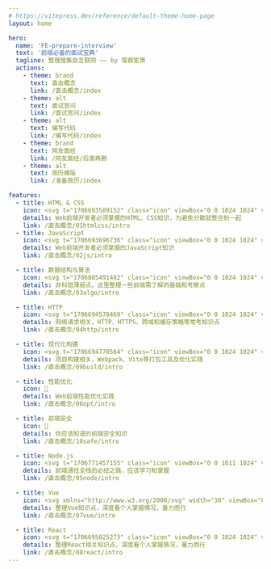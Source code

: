 ```yaml
---
# https://vitepress.dev/reference/default-theme-home-page
layout: home

hero:
  name: 'FE-prepare-interview'
  text: '前端必备的面试宝典'
  tagline: 整理搜集自互联网 —— by 霪霖笙箫
  actions:
    - theme: brand
      text: 直击概念
      link: /直击概念/index
    - theme: alt
      text: 面试官问
      link: /面试官问/index
    - theme: alt
      text: 编写代码
      link: /编写代码/index
    - theme: brand
      text: 网友面经
      link: /网友面经/后面再删
    - theme: alt
      text: 简历模版
      link: /准备简历/index

features:
  - title: HTML & CSS
    icon: <svg t="1706693589152" class="icon" viewBox="0 0 1024 1024" version="1.1" xmlns="http://www.w3.org/2000/svg" p-id="4248" width="200" height="200"><path d="M89.088 59.392l62.464 803.84c1.024 12.288 9.216 22.528 20.48 25.6L502.784 993.28c6.144 2.048 12.288 2.048 18.432 0l330.752-104.448c11.264-4.096 19.456-14.336 20.48-25.6l62.464-803.84c1.024-17.408-12.288-31.744-29.696-31.744H118.784c-17.408 0-31.744 14.336-29.696 31.744z" fill="#FC490B" p-id="4249"></path><path d="M774.144 309.248h-409.6l12.288 113.664h388.096l-25.6 325.632-227.328 71.68-227.328-71.68-13.312-169.984h118.784v82.944l124.928 33.792 123.904-33.792 10.24-132.096H267.264L241.664 204.8h540.672z" fill="#FFFFFF" p-id="4250"></path></svg>
    details: Web前端开发者必须掌握的HTML、CSS知识，为避免分散就整合到一起
    link: /直击概念/01htmlcss/intro
  - title: JavaScript
    icon: <svg t="1706693696736" class="icon" viewBox="0 0 1024 1024" version="1.1" xmlns="http://www.w3.org/2000/svg" p-id="6236" width="200" height="200"><path d="M0 0h1024v1024H0V0z m940.117 779.776c-7.466-46.72-37.888-85.973-128.128-122.581-31.402-14.72-66.304-24.96-76.672-48.64-3.882-14.08-4.48-21.76-1.962-30.08 6.4-27.563 39.04-35.84 64.64-28.16 16.64 5.12 32 17.92 41.642 38.4 44.118-28.843 44.118-28.843 74.88-48-11.52-17.92-17.237-25.643-25.002-33.28-26.88-30.08-62.678-45.44-120.918-44.118l-30.08 3.798c-28.842 7.04-56.32 22.4-72.96 42.88-48.64 55.082-34.602 151.082 24.278 190.762 58.24 43.52 143.402 53.078 154.282 94.08 10.24 49.92-37.12 65.92-83.882 60.16-34.603-7.68-53.76-25.002-74.88-57.002l-78.08 44.842c8.96 20.48 19.2 29.398 34.56 47.318 74.24 74.922 259.84 71.082 293.162-42.838 1.238-3.84 10.24-30.08 3.158-70.4l1.962 2.859z m-383.274-309.12h-95.915c0 82.688-0.384 164.864-0.384 247.68 0 52.565 2.688 100.821-5.888 115.67-14.08 29.397-50.347 25.642-66.816 20.48-16.896-8.363-25.472-19.883-35.413-36.48-2.688-4.48-4.694-8.363-5.419-8.363l-77.867 48c13.014 26.88 32 50.005 56.491 64.725 36.48 21.76 85.504 28.8 136.832 17.28 33.408-9.643 62.208-29.483 77.27-60.203 21.76-39.68 17.151-88.32 16.938-142.762 0.512-87.638 0-175.318 0-263.638l0.17-2.389z" fill="#EA9518" p-id="6237"></path></svg>
    details: Web前端开发者必须掌握的JavaScript知识
    link: /直击概念/02js/intro

  - title: 数据结构与算法
    icon: <svg t="1706805491482" class="icon" viewBox="0 0 1024 1024" version="1.1" xmlns="http://www.w3.org/2000/svg" p-id="4737" width="200" height="200"><path d="M511.82 512.5v435L888.54 730l-0.02-435z" fill="#C3D2FB" p-id="4738"></path><path d="M135.1 295l376.72 217.5v435L135.1 730z" fill="#3D4265" p-id="4739"></path><path d="M511.82 512.5L888.54 295 511.82 77.5 135.1 295z" fill="#386BF3" p-id="4740"></path></svg>
    details: 非科班薄弱点。这里整理一些前端需了解的基础和考察点
    link: /直击概念/03algo/intro

  - title: HTTP
    icon: <svg t="1706694570469" class="icon" viewBox="0 0 1024 1024" version="1.1" xmlns="http://www.w3.org/2000/svg" p-id="15957" width="200" height="200"><path d="M985.68448 320.093H511.61748c-105.937-0.116-191.93 85.597-192.023 191.442a191.674 191.674 0 0 0 24.483 93.882L107.04548 199.145C279.68248-24.064 600.79948-65.21 824.24148 107.264a510.79 510.79 0 0 1 161.443 212.83z m0 0" fill="#F44336" p-id="15958"></path><path d="M1023.19948 511.72c-0.232 282.136-229.143 510.79-511.58 511.023a455.82 455.82 0 0 1-63.954-4.259l230.214-410.95a192 192 0 0 0-70.33-261.91 190.208 190.208 0 0 0-95.488-25.554H985.70748a503.901 503.901 0 0 1 37.492 191.65z m0 0" fill="#FFC107" p-id="15959"></path><path d="M677.87948 607.535l-230.214 410.95h-0.419C167.11248 983.132-31.31052 727.621 4.08648 447.766a510.37 510.37 0 0 1 102.96-248.622L344.07748 605.417l1.28 2.14c52.852 91.742 170.147 123.276 261.958 70.47a191.628 191.628 0 0 0 70.563-70.492z m0 0" fill="#4CAF50" p-id="15960"></path><path d="M677.87948 607.535c-52.853 91.74-170.147 123.275-261.958 70.47a191.907 191.907 0 0 1-70.563-70.47l-1.28-2.142a191.535 191.535 0 0 1 73.565-260.864 191.767 191.767 0 0 1 93.975-24.46h0.42a190.138 190.138 0 0 1 95.487 25.554 192 192 0 0 1 70.354 261.912z m0 0" fill="#2196F3" p-id="15961"></path><path d="M510.89748 724.643a211.48 211.48 0 0 1-105.844-28.37 213.876 213.876 0 0 1-78.15-78.103c-58.857-101.841-23.925-232.075 78.01-290.862a213.295 213.295 0 0 1 106.705-28.533c117.714-0.093 213.225 95.162 213.318 212.76a212.876 212.876 0 0 1-28.555 106.635A214.342 214.342 0 0 1 510.89748 724.643z m1.117-383.255a170.403 170.403 0 0 0-85.737 318.045 170.752 170.752 0 0 0 233.1-62.51 170.263 170.263 0 0 0-62.418-232.705 170.752 170.752 0 0 0-84.922-22.83h-0.023z m0 0" fill="#FAFAFA" p-id="15962"></path></svg>
    details: 网络请求相关，HTTP、HTTPS、跨域和缓存策略等常考知识点
    link: /直击概念/04http/intro

  - title: 现代化构建
    icon: <svg t="1706694770564" class="icon" viewBox="0 0 1024 1024" version="1.1" xmlns="http://www.w3.org/2000/svg" p-id="17934" width="200" height="200"><path d="M882.23288889 749.45422222L526.90488889 950.38577778V793.94133333l221.41155556-121.856 133.91644444 77.36888889z m24.34844444-22.07288889V307.08622222l-129.93422222 75.09333333v270.22222223l129.93422222 74.97955555z m-766.17955555 22.07288889l355.328 201.04533333V793.94133333L274.20444445 672.08533333l-133.80266667 77.36888889zM116.05333333 727.38133333V307.08622222l129.93422222 75.09333333v270.22222223L116.05333333 727.38133333z m15.24622222-447.60177778l364.43022223-206.16533333v151.32444445L262.144 353.39377778l-1.82044445 1.024c0 0.11377778-129.024-74.63822222-129.024-74.63822223z m760.03555556 0L526.90488889 73.728v151.32444445l233.472 128.34133333 1.82044444 1.024 129.13777778-74.63822223z" fill="#8ED6FB" p-id="17935"></path><path d="M495.72977778 758.21511111l-218.45333333-120.14933333V400.15644445l218.45333333 126.17955555v231.87911111z m31.17511111 0l218.45333333-120.03555556V400.15644445l-218.45333333 126.17955555v231.87911111zM291.95377778 372.62222222l219.24977777-120.49066667L730.45333333 372.62222222 511.31733333 499.25688889 291.95377778 372.62222222z" fill="#1C78C0" p-id="17936"></path></svg>
    details: 项目构建相关，Webpack、Vite等打包工具及优化实践
    link: /直击概念/09build/intro

  - title: 性能优化
    icon: 🚀
    details: Web前端性能优化实践
    link: /直击概念/06opt/intro

  - title: 前端安全
    icon: 👀
    details: 你应该知道的前端安全知识
    link: /直击概念/10safe/intro

  - title: Node.js
    icon: <svg t="1706771457155" class="icon" viewBox="0 0 1611 1024" version="1.1" xmlns="http://www.w3.org/2000/svg" p-id="10252" width="200" height="200"><path d="M1107.167513 0c-8.316751 0-15.593909 7.277157-15.593909 15.593909V301.482234l-64.454822-37.425381a23.598782 23.598782 0 0 0-25.989848 0l-155.939086 90.44467c-8.316751 4.158376-13.514721 13.514721-13.514721 22.871066v181.928934c0 9.356345 5.19797 17.673096 13.514721 22.871066l155.939086 90.44467c8.316751 5.19797 18.71269 5.19797 25.989848 0l155.939086-90.44467c8.316751-4.158376 13.514721-13.514721 13.514721-22.871066V64.454822c0-9.356345-5.19797-17.673096-12.475127-22.871066l-69.652792-39.504568S1109.246701 0 1107.167513 0z m-509.401016 259.898477s-9.356345 1.039594-13.51472 3.118782l-155.939087 90.44467c-8.316751 4.158376-13.514721 13.514721-13.51472 22.871066v181.928934c0 9.356345 5.19797 17.673096 13.51472 22.871066l155.939087 90.44467c8.316751 5.19797 18.71269 5.19797 25.989847 0l155.939087-90.44467c8.316751-4.158376 13.514721-13.514721 13.51472-22.871066V376.332995a27.029442 27.029442 0 0 0-13.51472-22.871066l-155.939087-90.44467s-8.316751-3.118782-13.51472-3.118782z m831.675127 0s-9.356345 1.039594-13.51472 3.118782l-155.939087 90.44467c-8.316751 4.158376-13.514721 13.514721-13.514721 22.871066v181.928934c0 9.356345 5.19797 17.673096 13.514721 22.871066l150.741117 91.484264c8.316751 5.19797 18.71269 5.19797 27.029442 0l73.811167-42.62335c5.19797-3.118782 7.277157-10.395939 4.158376-15.593909 0-2.079188-2.079188-3.118782-4.158376-4.158376l-161.137056-94.603045v-93.563452l77.969543-45.742132 77.969544 45.742132v64.454822c0 8.316751 7.277157 10.395939 12.475127 7.277158 25.989848-15.593909 53.019289-30.148223 79.009137-45.742132 8.316751-4.158376 12.475127-13.514721 12.475126-22.871066v-48.860914a27.029442 27.029442 0 0 0-13.51472-22.871066l-155.939087-90.44467s-8.316751-3.118782-13.51472-3.118782z m-1247.51269 0s-9.356345 1.039594-13.514721 3.118782l-154.899492 91.484264a27.029442 27.029442 0 0 0-13.514721 22.871066v231.829441c0 11.435533 12.475127 18.71269 21.831472 12.475127l68.613198-40.544162c8.316751-4.158376 12.475127-13.514721 12.475127-22.871066V421.035533l77.969543-45.742132 77.969543 45.742132v137.226396c0 9.356345 5.19797 17.673096 12.475127 22.871066l68.613198 40.544162c7.277157 4.158376 15.593909 2.079188 19.752284-5.197969 1.039594-2.079188 2.079188-5.19797 2.079188-7.277158V377.372589a27.029442 27.029442 0 0 0-13.514721-22.871066l-155.939086-90.44467s-8.316751-3.118782-13.514721-3.118782z m831.675127 116.434518l77.969543 45.742132v92.523858l-77.969543 45.742132L935.634518 514.598985v-92.523858l77.969543-45.742132z m415.837563 39.504568l-44.702538 25.989848v51.979696l44.702538 25.989847 44.702538-25.989847v-51.979696L1429.441624 415.837563zM800.48731 623.756345c-5.19797 0-10.395939 1.039594-15.593909 4.158376l-146.582741 84.207106c-9.356345 5.19797-15.593909 15.593909-15.593909 27.029442v168.414213c0 10.395939 6.237563 20.791878 15.593909 27.029442l38.464975 21.831472c18.71269 9.356345 24.950254 9.356345 33.267005 9.356345 27.029442 0 43.662944-16.633503 43.662944-45.742132v-166.335025s-2.079188-4.158376-4.158376-4.158376h-18.71269s-4.158376 2.079188-4.158376 4.158376v166.335025c0 12.475127-13.514721 25.989848-35.346193 14.554315l-40.544162-22.871066s-2.079188-2.079188-2.079188-4.158376V739.151269s0-3.118782 2.079188-4.158376l146.582741-84.207106h4.158376l146.582741 84.207106s2.079188 2.079188 2.079187 4.158376v168.414213s0 3.118782-2.079187 4.158376l-146.582741 84.207106h-4.158376l-37.425381-21.831472h-3.118782c-7.277157 4.158376-14.554315 7.277157-21.831472 10.395939-2.079188 0-6.237563 2.079188 1.039594 6.237564l48.860914 29.108629s10.395939 4.158376 15.593909 4.158376c5.19797 0 10.395939-1.039594 15.593908-4.158376L962.663959 935.634518c9.356345-5.19797 15.593909-15.593909 15.593909-27.029442V740.190863c0-11.435533-6.237563-20.791878-15.593909-27.029442l-146.582741-84.207106s-10.395939-4.158376-15.593908-4.158376z m227.671066 77.969543c-15.593909 0-28.069036 12.475127-28.069036 28.069036s12.475127 28.069036 28.069036 28.069035 28.069036-12.475127 28.069035-28.069035-12.475127-28.069036-28.069035-28.069036z m0 4.158376c13.514721 0 23.91066 10.395939 23.91066 23.91066s-10.395939 23.91066-23.91066 23.91066-23.91066-10.395939-23.91066-23.91066 10.395939-23.91066 23.91066-23.91066z m-10.395939 7.277157v31.187818h6.237563v-12.475127h5.19797s3.118782 0 3.118781 3.118781c0 0 0 8.316751 1.039594 10.395939H1039.593909s-1.039594-5.19797-1.039594-8.316751c0-4.158376 0-7.277157-5.19797-7.277157 2.079188 0 6.237563-2.079188 6.237564-7.277158 0-8.316751-7.277157-8.316751-11.435533-8.316751h-10.395939z m6.237563 5.19797h5.19797s4.158376 0 4.158375 4.158375c0 2.079188 0 5.19797-5.197969 4.158376h-5.19797V717.319797z m-184.008122 25.989848c-41.583756 0-66.53401 17.673096-66.53401 46.781725 0 32.227411 24.950254 40.544162 64.454822 44.702539 47.82132 5.19797 51.979695 11.435533 51.979696 20.791878 0 16.633503-13.514721 22.871066-43.662944 22.871066-38.464975 0-46.781726-9.356345-49.900508-29.10863 0-2.079188-2.079188-3.118782-4.158376-3.118781h-18.71269s-4.158376 2.079188-4.158376 4.158375c0 24.950254 13.514721 54.058883 76.92995 54.058883 46.781726 0 73.811168-18.71269 73.811167-49.900507s-20.791878-40.544162-66.53401-45.742132c-45.742132-6.237563-49.900508-9.356345-49.900508-19.752284 0-9.356345 4.158376-20.791878 37.425381-20.791879 30.148223 0 41.583756 6.237563 45.742132 27.029442 0 2.079188 2.079188 3.118782 4.158376 3.118782h18.71269s2.079188 0 3.118782-1.039594c0 0 1.039594-2.079188 1.039594-3.118782-3.118782-35.346193-25.989848-50.940102-72.771574-50.940101z" p-id="10253" fill="#14831c"></path></svg>
    details: 前端通往全栈的必经之路，应该学习和掌握
    link: /直击概念/05node/intro

  - title: Vue
    icon: <svg xmlns="http://www.w3.org/2000/svg" width="38" viewBox="0 0 256 220.8"><path fill="#41B883" d="M204.8 0H256L128 220.8 0 0h97.92L128 51.2 157.44 0h47.36Z"></path><path fill="#41B883" d="m0 0 128 220.8L256 0h-51.2L128 132.48 50.56 0H0Z"></path><path fill="#35495E" d="M50.56 0 128 133.12 204.8 0h-47.36L128 51.2 97.92 0H50.56Z"></path></svg>
    details: 整理Vue知识点，深度看个人掌握情况，量力而行
    link: /直击概念/07vue/intro

  - title: React
    icon: <svg t="1706695025273" class="icon" viewBox="0 0 1024 1024" version="1.1" xmlns="http://www.w3.org/2000/svg" p-id="19045" width="200" height="200"><path d="M854.256 371.344c-16.896-6.544-35.388-12.696-55.012-18.304 5.028-20.036 9.02-39.348 11.868-57.44 16.16-102.476-1.64-174.532-50.108-202.896-14.144-8.28-30.36-12.48-48.188-12.48-42.688 0-94.628 24.188-150.208 69.944-14.04 11.556-28.544 24.712-43.144 39.136-14.616-14.44-29.12-27.6-43.14-39.14-55.584-45.752-107.532-69.936-150.216-69.936-17.828 0-34.04 4.2-48.196 12.48-48.468 28.36-66.26 100.42-50.1 202.888 2.848 18.092 6.84 37.408 11.864 57.448-19.628 5.6-38.12 11.76-55.02 18.308-95.624 37.052-148.292 88.7-148.292 145.432 0 56.724 52.668 108.376 148.296 145.432 16.888 6.544 35.388 12.696 55.016 18.308-5.02 20.004-9.012 39.32-11.864 57.44-16.164 102.476 1.628 174.528 50.1 202.896 14.144 8.28 30.36 12.476 48.188 12.476 42.688 0 94.628-24.18 150.212-69.94 14.036-11.548 28.54-24.708 43.152-39.14 14.6 14.42 29.104 27.576 43.148 39.136 55.58 45.752 107.52 69.944 150.212 69.944 17.828 0 34.04-4.2 48.188-12.48 48.468-28.36 66.26-100.42 50.104-202.896-2.852-18.112-6.844-37.432-11.864-57.44 19.6-5.6 38.096-11.756 55.008-18.304 95.628-37.056 148.292-88.704 148.292-145.432 0-56.736-52.668-108.388-148.296-145.44z m-141.708-251.72c11.112 0 20.88 2.42 29.032 7.188 40.228 23.54 47.988 106.416 20.368 216.572-40.94-9.524-85.272-16.544-131.832-20.872-26.976-38.708-55.14-74.12-83.752-105.3 62.824-62.048 123.308-97.588 166.184-97.588zM349.14 616.448a1265.72 1265.72 0 0 0 31.44 52.192c-32.564-3.96-63.856-9.352-93.12-16.06 8.892-29.032 19.928-59.2 32.84-89.776 9.18 18.116 18.8 36 28.84 53.648z m-61.68-235.468c29.28-6.712 60.568-12.108 93.12-16.06a1263.48 1263.48 0 0 0-31.444 52.188 1265.2 1265.2 0 0 0-28.84 53.644c-12.896-30.564-23.928-60.724-32.832-89.776z m53.528 135.792a1242.72 1242.72 0 0 1 41.8-79.976 1240.016 1240.016 0 0 1 47.456-76.72c29.692-2.188 59.448-3.28 89.216-3.264 30.112 0 60.12 1.1 89.224 3.268a1238.588 1238.588 0 0 1 47.448 76.716 1243.88 1243.88 0 0 1 41.808 79.984 1242.016 1242.016 0 0 1-41.804 79.984 1238.476 1238.476 0 0 1-47.456 76.72c-29.096 2.172-59.108 3.264-89.22 3.264-30.108 0-60.116-1.092-89.212-3.264a1241.064 1241.064 0 0 1-47.452-76.72 1241.584 1241.584 0 0 1-41.808-79.996z m348.792 99.68a1256.72 1256.72 0 0 0 28.84-53.652c12.912 30.58 23.952 60.752 32.848 89.78-29.268 6.708-60.56 12.1-93.128 16.06a1263.92 1263.92 0 0 0 31.44-52.188z m0-199.348a1263.328 1263.328 0 0 0-31.44-52.18c32.56 3.952 63.852 9.352 93.128 16.06-8.908 29.052-19.944 59.216-32.844 89.776a1262.48 1262.48 0 0 0-28.84-53.656z m-110.052-98.168a1226.096 1226.096 0 0 0-60.268-1.508c-19.768 0-40.016 0.508-60.26 1.508 19.676-26.62 39.92-51.384 60.264-73.688 20.348 22.32 40.596 47.076 60.264 73.688z m-282.388-192.12c8.152-4.768 17.92-7.188 29.032-7.188 42.876 0 103.368 35.54 166.188 97.592-28.608 31.176-56.772 66.584-83.748 105.296-46.568 4.328-90.9 11.348-131.832 20.868-27.624-110.16-19.868-193.028 20.36-216.568z m-222.12 389.96c0-47.14 66.92-95.4 174.84-126.216 12.332 40.72 28.508 83.168 48.1 126.22-19.588 43.048-35.764 85.496-48.1 126.216-107.92-30.816-174.84-79.08-174.84-126.216z m251.148 397.152c-11.112 0-20.88-2.416-29.028-7.188-40.232-23.54-47.988-106.412-20.368-216.572 40.948 9.528 85.284 16.548 131.84 20.876 26.968 38.696 55.132 74.108 83.748 105.288-62.824 62.056-123.316 97.6-166.192 97.6z m132.84-199.308c20.24 1 40.484 1.516 60.252 1.516 19.772 0 40.02-0.512 60.264-1.516-19.656 26.6-39.904 51.36-60.26 73.688-20.348-22.316-40.592-47.076-60.26-73.688z m282.368 192.12c-8.152 4.772-17.92 7.188-29.028 7.188-42.876 0-103.36-35.54-166.188-97.596 28.616-31.18 56.78-66.592 83.748-105.288 46.568-4.328 90.904-11.352 131.84-20.88 27.624 110.168 19.864 193.036-20.372 216.576z m47.292-263.744c-12.34-40.74-28.52-83.192-48.108-126.216 19.596-43.064 35.772-85.512 48.104-126.216 107.904 30.816 174.832 79.08 174.832 126.22-0.004 47.128-66.928 95.392-174.828 126.212z" fill="#00BDFF" p-id="19046"></path><path d="M431.344 516.696v0.008c0 48.388 38.7 87.616 86.44 87.616 47.736 0 86.432-39.228 86.432-87.616v-0.028c0-48.388-38.696-87.616-86.436-87.616-47.736 0-86.44 39.228-86.44 87.616v0.02z" fill="#00BDFF" p-id="19047"></path></svg>
    details: 整理React相关知识点，深度看个人掌握情况，量力而行
    link: /直击概念/08react/intro
---
```


<script setup>
import TeamPage from './templates/TeamPage/TeamPage.vue'
</script>

<TeamPage />
